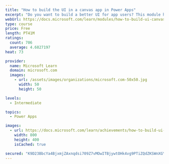 ```yaml
---
title: "How to build the UI in a canvas app in Power Apps"
excerpt: "Do you want to build a better UI for app users? This module helps you do that using themes, icons, images, personalization, different form factors, and controls."
webUrl: https://docs.microsoft.com/learn/modules/how-to-build-ui-canvas-app/
type: course
price: Free
length: PT41M
ratings:
  count: 706
  average: 4.6827197
heat: 73

provider:
  name: Microsoft Learn
  domain: microsoft.com
  images:
    - url: /assets/images/organizations/microsoft.com-50x50.jpg
      width: 50
      height: 50

levels:
  - Intermediate

topics:
  - Power Apps

images:
  - url: https://docs.microsoft.com/learn/achievements/how-to-build-ui-canvas-app-social.png
    width: 800
    height: 400
    isCached: true

secured: "K9D23BbcYa4BjxmjZAxnqdsi709Z7vMOwITBjywtOHk4vg9PTiZQdZKSWnXGYVwdMMwOFOIKWGmXzAm3CuscvRhWuzxPvbJecSxTHfcPu3NM9RFPCmEZhWZcJBSsFminKa3dGEdS0vaBHijvXDXz7IptofA6WwM8G0otBTLL44Hdt2/1iooFTlxZDOlR0URvndAdAiE3z4/hT1bIepg2PVXcNLeZX4A04q8DFPvXDQmGC4OpH+RIXwn79UkYc7uZXTRlRDcIPKvYEWdLCGnzTF9AXdH/W0lTEESMy2HI//W3TmSMvU9pgu6capjYKUEIX9YFefts+nGMN0G56Pa5a/CsPLPXJnoupLeEFOS7Oc7Xv52F0JmpaykLgqUL7ErGvRhnCFRqYBrwzzhG/IcrdA==;VEq9tO1xsKmpGPnjabtOcA=="
---
```


